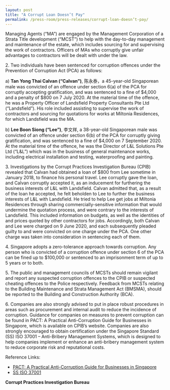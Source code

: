 ```yaml
---
layout: post
title: "A Corrupt Loan Doesn’t Pay"
permalink: /press-room/press-releases/corrupt-loan-doesn’t-pay/
---
```

Managing Agents (“MA”) are engaged by the Management Corporation of a Strata Title development (“MCST”) to help with the day-to-day management and maintenance of the estate, which includes sourcing for and supervising the work of contractors. Officers of MAs who corruptly give unfair advantages to contractors will be dealt with under the law.

2\.       Two individuals have been sentenced for corruption offences under the Prevention of Corruption Act (PCA) as follows:

a) **Tan Yong Thai Calvan (“Calvan”)**, 陈永泰，a 45-year-old Singaporean male was convicted of an offence under section 6(a) of the PCA for corruptly accepting gratification, and was sentenced to a fine of $4,000 and a penalty of $800 on 7 July 2020. At the material time of the offence, he was a Property Officer of Landsfield Property Consultants Pte Ltd (“Landsfield”). His role included assisting to supervise the work of contractors and sourcing for quotations for works at Miltonia Residences, for which Landsfield was the MA.

b) **Lee Boon Siong (“Lee”)**, 李文祥, a 38-year-old Singaporean male was convicted of an offence under section 6(b) of the PCA for corruptly giving gratification, and was sentenced to a fine of $4,000 on 7 September 2020. At the material time of the offence, he was the Director of L&L Solutions Pte Ltd (“L&L”) which was in the business of general maintenance works, including electrical installation and testing, waterproofing and painting.

3\.      Investigations by the Corrupt Practices Investigation Bureau (CPIB) revealed that Calvan had obtained a loan of $800 from Lee sometime in January 2018, to finance his personal travel. Lee corruptly gave the loan, and Calvan corruptly accepted it, as an inducement for furthering the business interests of L&L with Landsfield. Calvan admitted that, as a result of the loan he accepted, he felt beholden to Lee to further the business interests of L&L with Landsfield. He tried to help Lee get jobs at Miltonia Residences through sharing commercially-sensitive information that would undermine the quotation process, and were contrary to the interests of Landsfield. This included information on budgets, as well as the identities of and prices quoted by other contractors for jobs.  Accordingly, both Calvan and Lee were charged on 9 June 2020, and each subsequently pleaded guilty to and were convicted on one charge under the PCA. One other charge was taken into consideration in sentencing each of them. 

4\.    Singapore adopts a zero-tolerance approach towards corruption. Any person who is convicted of a corruption offence under section 6 of the PCA can be fined up to $100,000 or sentenced to an imprisonment term of up to 5 years or to both.

5\.    The public and management councils of MCSTs should remain vigilant and report any suspected corruption offences to the CPIB or suspected cheating offences to the Police respectively. Feedback from MCSTs relating to the Building Maintenance and Strata Management Act (BMSMA), should be reported to the Building and Construction Authority (BCA).

6\.    Companies are also strongly advised to put in place robust procedures in areas such as procurement and internal audit to reduce the incidence of corruption. Guidance for companies on measures to prevent corruption can be found in PACT: A Practical Anti-Corruption Guide for Businesses in Singapore, which is available on CPIB’s website. Companies are also strongly encouraged to obtain certification under the Singapore Standard (SS) ISO 37001 – Anti-Bribery Management Systems, which is designed to help companies implement or enhance an anti-bribery management system to reduce corporate risk and reputational costs. 
 
Reference Links:
* [PACT: A Practical Anti-Corruption Guide for Businesses in Singapore](/research-room/publications/anti-corruption-guide-for-businesses/)<br>
* [SS ISO 37001](/research-room/publications/ss-iso-37001/)
 
**Corrupt Practices Investigation Bureau**
